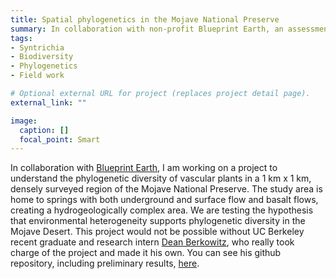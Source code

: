 ```yaml
---
title: Spatial phylogenetics in the Mojave National Preserve
summary: In collaboration with non-profit Blueprint Earth, an assessment of the phylogenetic diversity of a unique region of the Mojave Desert
tags:
- Syntrichia
- Biodiversity
- Phylogenetics
- Field work

# Optional external URL for project (replaces project detail page).
external_link: ""

image:
  caption: []
  focal_point: Smart
---
```

In collaboration with <a href="https://blueprintearth.org" target="_blank">Blueprint Earth</a>, I am working on a project to understand the phylogenetic diversity of vascular plants in a 1 km x 1 km, densely surveyed region of the Mojave National Preserve. The study area is home to springs with both underground and surface flow and basalt flows, creating a hydrogeologically complex area. We are testing the hypothesis that environmental heterogeneity supports phylogenetic diversity in the Mojave Desert. This project would not be possible without UC Berkeley recent graduate and research intern <a href="https://urap.berkeley.edu/fellows/dean-berkowitz/" target="_blank">Dean Berkowitz</a>, who really took charge of the project and made it his own. You can see his github repository, including preliminary results,  <a href="https://github.com/d-berkowitz/mnp_spatial_phylo" target="_blank"> here</a>.

